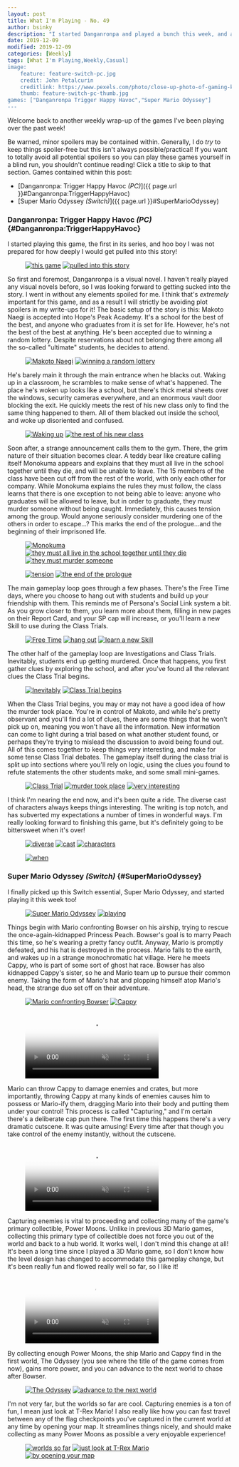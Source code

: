 ```yaml
---
layout: post
title: What I'm Playing - No. 49
author: bsinky
description: "I started Danganronpa and played a bunch this week, and also started Super Mario Odyssey!"
date: 2019-12-09
modified: 2019-12-09
categories: [Weekly]
tags: [What I'm Playing,Weekly,Casual]
image:
    feature: feature-switch-pc.jpg
    credit: John Petalcurin
    creditlink: https://www.pexels.com/photo/close-up-photo-of-gaming-keyboard-2115257/
    thumb: feature-switch-pc-thumb.jpg
games: ["Danganronpa Trigger Happy Havoc","Super Mario Odyssey"]
---
```


Welcome back to another weekly wrap-up of the games I've been playing over the
past week!

Be warned, minor spoilers may be contained within. Generally, I do *try* to keep
things spoiler-free but this isn't always possible/practical! If you want to
totally avoid all potential spoilers so you can play these games yourself in a
blind run, you shouldn't continue reading! Click a title to skip to that section.
Games contained within this post:

 - [Danganronpa: Trigger Happy Havoc *(PC)*]({{ page.url }}#Danganronpa:TriggerHappyHavoc)
 - [Super Mario Odyssey *(Switch)*]({{ page.url }}#SuperMarioOdyssey)

<!--more-->

### Danganronpa: Trigger Happy Havoc *(PC)*    {#Danganronpa:TriggerHappyHavoc}

I started playing this game, the first in its series, and hoo boy I was not
prepared for how deeply I would get pulled into this story!

<figure class="half">
    <a href="https://i.imgur.com/Z53UHMr.jpg"><img src="https://i.imgur.com/Z53UHMrm.jpg" alt="this game"/></a>
    <a href="https://i.imgur.com/4BIlhLG.jpg"><img src="https://i.imgur.com/4BIlhLGm.jpg" alt="pulled into this story"/></a>
</figure>

So first and foremost, Danganronpa is a visual novel. I haven't really played
any visual novels before, so I was looking forward to getting sucked into the
story. I went in without any elements spoiled for me. I think that's *extremely*
important for this game, and as a result I will strictly be avoiding plot
spoilers in my write-ups for it! The basic setup of the story is this: Makoto
Naegi is accepted into Hope's Peak Academy. It's a school for the best of the
best, and anyone who graduates from it is set for life. However, he's not the
best of the best at anything. He's been accepted due to winning a random
lottery. Despite reservations about not belonging there among all the so-called
"ultimate" students, he decides to attend.

<figure class="half">
    <a href="https://i.imgur.com/TL0l4Uw.jpg"><img src="https://i.imgur.com/TL0l4Uwm.jpg" alt="Makoto Naegi"/></a>
    <a href="https://i.imgur.com/3gYVdrk.jpg"><img src="https://i.imgur.com/3gYVdrkm.jpg" alt="winning a random lottery"/></a>
</figure>

He's barely main it through the main entrance when he blacks out. Waking up in a
classroom, he scrambles to make sense of what's happened. The place he's woken
up looks like a school, but there's thick metal sheets over the windows,
security cameras everywhere, and an enormous vault door blocking the exit. He
quickly meets the rest of his new class only to find the same thing happened to
them. All of them blacked out inside the school, and woke up disoriented and
confused.

<figure class="half">
    <a href="https://i.imgur.com/hMlqZHR.jpg"><img src="https://i.imgur.com/hMlqZHRm.jpg" alt="Waking up"/></a>
    <a href="https://i.imgur.com/C2yrF41.jpg"><img src="https://i.imgur.com/C2yrF41m.jpg" alt="the rest of his new class"/></a>
</figure>

Soon after, a strange announcement calls them to the gym. There, the grim nature
of their situation becomes clear. A teddy bear like creature calling itself
Monokuma appears and explains that they must all live in the school together
until they die, and will be unable to leave. The 15 members of the class have
been cut off from the rest of the world, with only each other for company. While
Monokuma explains the rules they must follow, the class learns that there is one
exception to not being able to leave: anyone who graduates will be allowed to
leave, but in order to graduate, they must murder someone without being caught.
Immediately, this causes tension among the group. Would anyone seriously
consider murdering one of the others in order to escape...? This marks the end
of the prologue...and the beginning of their imprisoned life.

<figure class="third">
    <a href="https://i.imgur.com/MbAIToj.jpg"><img src="https://i.imgur.com/MbAITojm.jpg" alt="Monokuma"/></a>
    <a href="https://i.imgur.com/vX862T0.jpg"><img src="https://i.imgur.com/vX862T0m.jpg" alt="they must all live in the school together until they die"/></a>
    <a href="https://i.imgur.com/TCfF7UD.jpg"><img src="https://i.imgur.com/TCfF7UDm.jpg" alt="they must murder someone"/></a>
</figure>
<figure class="half">
    <a href="https://i.imgur.com/dScY2jq.jpg"><img src="https://i.imgur.com/dScY2jqm.jpg" alt="tension"/></a>
    <a href="https://i.imgur.com/afqriBU.jpg"><img src="https://i.imgur.com/afqriBUm.jpg" alt="the end of the prologue"/></a>
</figure>

The main gameplay loop goes through a few phases. There's the Free Time days,
where you choose to hang out with students and build up your friendship with
them. This reminds me of Persona's Social Link system a bit. As you grow closer
to them, you learn more about them, filling in new pages on their Report Card,
and your SP cap will increase, or you'll learn a new Skill to use during the
Class Trials.

<figure class="third">
    <a href="https://i.imgur.com/wMqRczu.jpg"><img src="https://i.imgur.com/wMqRczum.jpg" alt="Free Time"/></a>
    <a href="https://i.imgur.com/FzDn1s5.jpg"><img src="https://i.imgur.com/FzDn1s5m.jpg" alt="hang out"/></a>
    <a href="https://i.imgur.com/8DljC23.jpg"><img src="https://i.imgur.com/8DljC23m.jpg" alt="learn a new Skill"/></a>
</figure>

The other half of the gameplay loop are Investigations and Class Trials.
Inevitably, students end up getting murdered. Once that happens, you first
gather clues by exploring the school, and after you've found all the relevant
clues the Class Trial begins.

<figure class="half">
    <a href="https://i.imgur.com/iHvb8Ip.jpg"><img src="https://i.imgur.com/iHvb8Ipm.jpg" alt="Inevitably"/></a>
    <a href="https://i.imgur.com/i98fTdO.jpg"><img src="https://i.imgur.com/i98fTdOm.jpg" alt="Class Trial begins"/></a>
</figure>

When the Class Trial begins, you may or may not have a good idea of how the
murder took place. You're in control of Makoto, and while he's pretty observant
and you'll find a lot of clues, there are some things that he won't pick up on,
meaning you won't have all the information. New information can come to light
during a trial based on what another student found, or perhaps they're trying to
mislead the discussion to avoid being found out. All of this comes together to
keep things very interesting, and make for some tense Class Trial debates. The
gameplay itself during the class trial is split up into sections where you'll
rely on logic, using the clues you found to refute statements the other students
make, and some small mini-games.

<figure class="third">
    <a href="https://i.imgur.com/Ab6KlxJ.jpg"><img src="https://i.imgur.com/Ab6KlxJm.jpg" alt="Class Trial"/></a>
    <a href="https://i.imgur.com/2B3DXwr.jpg"><img src="https://i.imgur.com/2B3DXwrm.jpg" alt="murder took place"/></a>
    <a href="https://i.imgur.com/4BIlhLG.jpg"><img src="https://i.imgur.com/4BIlhLGm.jpg" alt="very interesting"/></a>
</figure>

I think I'm nearing the end now, and it's been quite a ride. The diverse cast of
characters always keeps things interesting. The writing is top notch, and has
subverted my expectations a number of times in wonderful ways. I'm really
looking forward to finishing this game, but it's definitely going to be
bittersweet when it's over!

<figure class="third">
    <a href="https://i.imgur.com/bt4YOs0.jpg"><img src="https://i.imgur.com/bt4YOs0m.jpg" alt="diverse"/></a>
    <a href="https://i.imgur.com/cTd2jNJ.jpg"><img src="https://i.imgur.com/cTd2jNJm.jpg" alt="cast"/></a>
    <a href="https://i.imgur.com/s8Nlfzp.jpg"><img src="https://i.imgur.com/s8Nlfzpm.jpg" alt="characters"/></a>
</figure>
<figure class="half center">
    <a href="https://i.imgur.com/1Ycztx9.jpg"><img src="https://i.imgur.com/1Ycztx9m.jpg" alt="when"/></a>
</figure>

### Super Mario Odyssey *(Switch)*    {#SuperMarioOdyssey}

I finally picked up this Switch essential, Super Mario Odyssey, and started
playing it this week too!

<figure class="half">
    <a href="https://i.imgur.com/IOeqemv.jpg"><img src="https://i.imgur.com/IOeqemvm.jpg" alt="Super Mario Odyssey"/></a>
    <a href="https://i.imgur.com/r8Eoc40.jpg"><img src="https://i.imgur.com/r8Eoc40m.jpg" alt="playing"/></a>
</figure>

Things begin with Mario confronting Bowser on his airship, trying to rescue the
once-again-kidnapped Princess Peach. Bowser's goal is to marry Peach this time,
so he's wearing a pretty fancy outfit. Anyway, Mario is promptly defeated, and
his hat is destroyed in the process. Mario falls to the earth, and wakes up in a
strange monochromatic hat village. Here he meets Cappy, who is part of some sort
of ghost hat race. Bowser has also kidnapped Cappy's sister, so he and Mario
team up to pursue their common enemy. Taking the form of Mario's hat and
plopping himself atop Mario's head, the strange duo set off on their adventure.

<figure class="half">
    <a href="https://i.imgur.com/qwhwXY9.jpg"><img src="https://i.imgur.com/qwhwXY9m.jpg" alt="Mario confronting Bowser"/></a>
    <a href="https://i.imgur.com/1OhcCwC.jpg"><img src="https://i.imgur.com/1OhcCwCm.jpg" alt="Cappy"/></a>
</figure>

<figure class="center">
    <video class="video-embed" controls loop="true" autoplay="true" muted="true" poster="https://i.imgur.com/cLEkwEb.jpg">
        <source src="https://i.imgur.com/cLEkwEb.mp4">
    </video>
</figure>

Mario can throw Cappy to damage enemies and crates, but more importantly,
throwing Cappy at many kinds of enemies causes him to possess or Mario-ify them,
dragging Mario into their body and putting them under your control! This process
is called "Capturing," and I'm certain there's a deliberate cap pun there. The
first time this happens there's a very dramatic cutscene. It was quite amusing!
Every time after that though you take control of the enemy instantly, without
the cutscene.

<figure class="center">
    <video class="video-embed" controls loop="true" autoplay="true" muted="true" poster="https://i.imgur.com/U1Py5fc.jpg">
        <source src="https://i.imgur.com/U1Py5fc.mp4">
    </video>
</figure>

Capturing enemies is vital to proceeding and collecting many of the game's
primary collectible, Power Moons. Unlike in previous 3D Mario games, collecting
this primary type of collectible does not force you out of the world and back to
a hub world. It works well, I don't mind this change at all! It's been a long
time since I played a 3D Mario game, so I don't know how the level design has
changed to accommodate this gameplay change, but it's been really fun and flowed
really well so far, so I like it!

<figure class="center">
    <video class="video-embed" controls loop="true" autoplay="true" muted="true" poster="https://i.imgur.com/xjWDZEO.jpg">
        <source src="https://i.imgur.com/xjWDZEO.mp4">
    </video>
</figure>

By collecting enough Power Moons, the ship Mario and Cappy find in the first
world, The Odyssey (you see where the title of the game comes from now), gains
more power, and you can advance to the next world to chase after Bowser.

<figure class="half">
    <a href="https://i.imgur.com/mHSA9G5.jpg"><img src="https://i.imgur.com/mHSA9G5m.jpg" alt="The Odyssey"/></a>
    <a href="https://i.imgur.com/tqwLlHE.jpg"><img src="https://i.imgur.com/tqwLlHEm.jpg" alt="advance to the next world"/></a>
</figure>

I'm not very far, but the worlds so far are cool. Capturing enemies is a ton of
fun, I mean just look at T-Rex Mario! I also really like how you can fast travel
between any of the flag checkpoints you've captured in the current world at any
time by opening your map. It streamlines things nicely, and should make
collecting as many Power Moons as possible a very enjoyable experience!

<figure class="third">
    <a href="https://i.imgur.com/hpr0BhN.jpg"><img src="https://i.imgur.com/hpr0BhNm.jpg" alt="worlds so far"/></a>
    <a href="https://i.imgur.com/sizuOV1.jpg"><img src="https://i.imgur.com/sizuOV1m.jpg" alt="just look at T-Rex Mario"/></a>
    <a href="https://i.imgur.com/YEns1oA.jpg"><img src="https://i.imgur.com/YEns1oAm.jpg" alt="by opening your map"/></a>
</figure>

